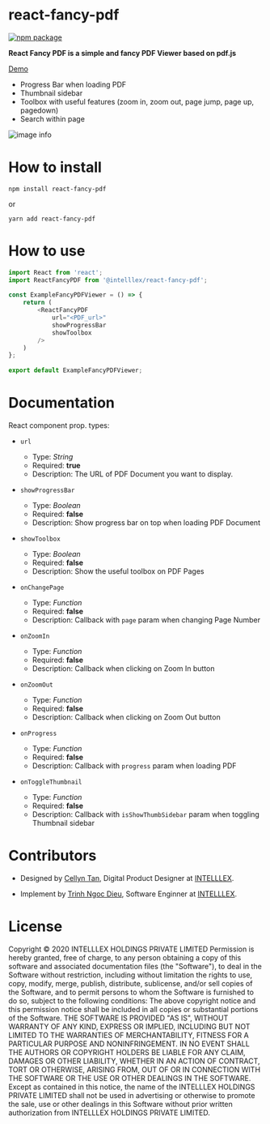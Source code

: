 # react-fancy-pdf

[![npm package][npm-badge]][npm]

**React Fancy PDF is a simple and fancy PDF Viewer based on pdf.js**

[Demo](https://intelllex.github.io/react-fancy-pdf/)

- Progress Bar when loading PDF
- Thumbnail sidebar
- Toolbox with useful features (zoom in, zoom out, page jump, page up, pagedown)
- Search within page

![image info](https://i.imgur.com/rqECUDN.png)

# How to install

```
npm install react-fancy-pdf
```

or

```
yarn add react-fancy-pdf
```

# How to use

```js
import React from 'react';
import ReactFancyPDF from '@intelllex/react-fancy-pdf';
 
const ExampleFancyPDFViewer = () => {
    return (
        <ReactFancyPDF
            url="<PDF_url>"
            showProgressBar
            showToolbox
        />
    )
};
 
export default ExampleFancyPDFViewer;
```

# Documentation
React component prop. types:

-   `url`

    -   Type: _String_
    -   Required: **true**
    -   Description: The URL of PDF Document you want to display.

-   `showProgressBar`

    -   Type: _Boolean_
    -   Required: **false**
    -   Description: Show progress bar on top when loading PDF Document

-   `showToolbox`

    -   Type: _Boolean_
    -   Required: **false**
    -   Description: Show the useful toolbox on PDF Pages

-   `onChangePage`
    -   Type: _Function_
    -   Required: **false**
    -   Description: Callback with `page` param when changing Page Number

-   `onZoomIn`
    -   Type: _Function_
    -   Required: **false**
    -   Description: Callback when clicking on Zoom In button

-   `onZoomOut`
    -   Type: _Function_
    -   Required: **false**
    -   Description: Callback when clicking on Zoom Out button

-   `onProgress`
    -   Type: _Function_
    -   Required: **false**
    -   Description: Callback with `progress` param when loading PDF

-   `onToggleThumbnail`
    -   Type: _Function_
    -   Required: **false**
    -   Description: Callback with `isShowThumbSidebar` param when toggling Thumbnail sidebar

# Contributors
- Designed by [Cellyn Tan](https://cellyntan.com), Digital Product Designer at [INTELLLEX](https://intelllex.com).

- Implement by [Trinh Ngoc Dieu](https://trinhngocdieu.com), Software Enginner at [INTELLLEX](https://intelllex.com).

# License
Copyright © 2020 INTELLLEX HOLDINGS PRIVATE LIMITED
Permission is hereby granted, free of charge, to any person obtaining a copy of this software and associated documentation files (the "Software"), to deal in the Software without restriction, including without limitation the rights to use, copy, modify, merge, publish, distribute, sublicense, and/or sell copies of the Software, and to permit persons to whom the Software is furnished to do so, subject to the following conditions:
The above copyright notice and this permission notice shall be included in all copies or substantial portions of the Software.
THE SOFTWARE IS PROVIDED "AS IS", WITHOUT WARRANTY OF ANY KIND, EXPRESS OR IMPLIED, INCLUDING BUT NOT LIMITED TO THE WARRANTIES OF MERCHANTABILITY, FITNESS FOR A PARTICULAR PURPOSE AND NONINFRINGEMENT. IN NO EVENT SHALL THE AUTHORS OR COPYRIGHT HOLDERS BE LIABLE FOR ANY CLAIM, DAMAGES OR OTHER LIABILITY, WHETHER IN AN ACTION OF CONTRACT, TORT OR OTHERWISE, ARISING FROM, OUT OF OR IN CONNECTION WITH THE SOFTWARE OR THE USE OR OTHER DEALINGS IN THE SOFTWARE.
Except as contained in this notice, the name of the INTELLLEX HOLDINGS PRIVATE LIMITED shall not be used in advertising or otherwise to promote the sale, use or other dealings in this Software without prior written authorization from INTELLLEX HOLDINGS PRIVATE LIMITED.


[build-badge]: https://img.shields.io/travis/user/repo/master.png?style=flat-square
[build]: https://travis-ci.org/user/repo

[npm-badge]: https://img.shields.io/npm/v/npm-package.png?style=flat-square
[npm]: https://www.npmjs.org/package/npm-package

[coveralls-badge]: https://img.shields.io/coveralls/user/repo/master.png?style=flat-square
[coveralls]: https://coveralls.io/github/user/repo


